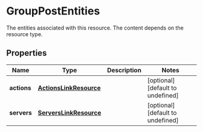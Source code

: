 # GroupPostEntities

The entities associated with this resource. The content depends on the resource type.
## Properties
| Name | Type | Description | Notes |
| ------------ | ------------- | ------------- | ------------- |
| **actions** | [**ActionsLinkResource**](ActionsLinkResource.md) |  | [optional] [default to undefined] |
| **servers** | [**ServersLinkResource**](ServersLinkResource.md) |  | [optional] [default to undefined] |


